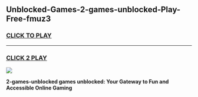 
## Unblocked-Games-2-games-unblocked-Play-Free-fmuz3
<h3>
<a href="https://premium76.site?title=2-games-unblocked&ref=19M">CLICK TO PLAY</a></h3>
<hr>

<h3>
<a href="https://premium76.site?title=2-games-unblocked&ref=19M">CLICK 2 PLAY</a>
  
</h3>

<a href="https://premium76.site?title=2-games-unblocked&ref=19M"><img src="https://clearcache.store/games.png"></a>


**2-games-unblocked games unblocked: Your Gateway to Fun and Accessible Online Gaming**
